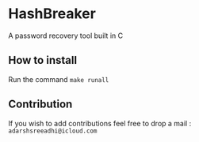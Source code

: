 # HashBreaker
 A password recovery tool built in C 
 
 
 ## How to install 
 
 Run the command ```make runall  ```
 
 
 
## Contribution 

If you wish to add contributions feel free to drop a mail : ```adarshsreeadhi@icloud.com```
